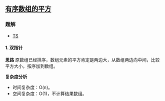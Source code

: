 ## [有序数组的平方](https://leetcode-cn.com/problems/squares-of-a-sorted-array/)
### 题解
+ [TS](../../ts/1024/977.ts)

#### 1. 双指针
**思路**
原数组已经排序，数组元素的平方肯定是两边大，从数组两边向中间，比较平方大小，按序加到数组。

**复杂度分析**
+ 时间复杂度：O(n)。
+ 空间复杂度：O(1)，不计算结果数组。